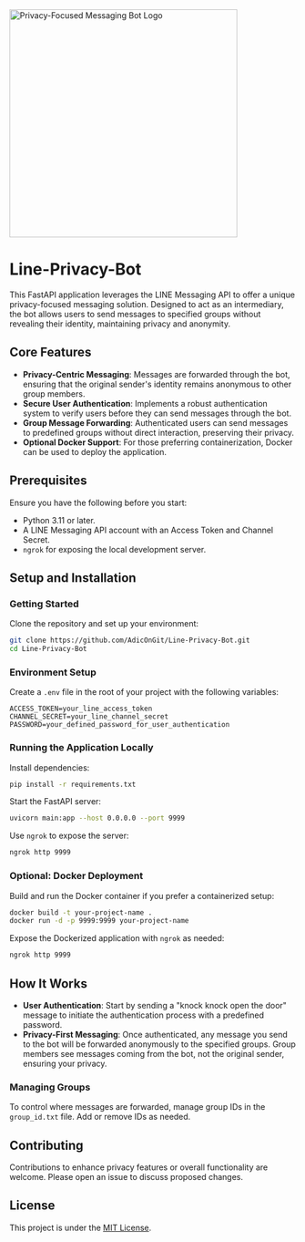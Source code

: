 <img src="https://github.com/AdicOnGit/Line-Privacy-Bot/assets/137413419/f463c43c-a42b-457c-b91d-e0b8fe75df09" width="400" alt="Privacy-Focused Messaging Bot Logo">


# Line-Privacy-Bot

This FastAPI application leverages the LINE Messaging API to offer a unique privacy-focused messaging solution. Designed to act as an intermediary, the bot allows users to send messages to specified groups without revealing their identity, maintaining privacy and anonymity.

## Core Features

- **Privacy-Centric Messaging**: Messages are forwarded through the bot, ensuring that the original sender's identity remains anonymous to other group members.
- **Secure User Authentication**: Implements a robust authentication system to verify users before they can send messages through the bot.
- **Group Message Forwarding**: Authenticated users can send messages to predefined groups without direct interaction, preserving their privacy.
- **Optional Docker Support**: For those preferring containerization, Docker can be used to deploy the application.

## Prerequisites

Ensure you have the following before you start:

- Python 3.11 or later.
- A LINE Messaging API account with an Access Token and Channel Secret.
- `ngrok` for exposing the local development server.

## Setup and Installation

### Getting Started

Clone the repository and set up your environment:

```bash
git clone https://github.com/AdicOnGit/Line-Privacy-Bot.git
cd Line-Privacy-Bot
```

### Environment Setup

Create a `.env` file in the root of your project with the following variables:

```
ACCESS_TOKEN=your_line_access_token
CHANNEL_SECRET=your_line_channel_secret
PASSWORD=your_defined_password_for_user_authentication
```

### Running the Application Locally

Install dependencies:

```bash
pip install -r requirements.txt
```

Start the FastAPI server:

```bash
uvicorn main:app --host 0.0.0.0 --port 9999
```

Use `ngrok` to expose the server:

```bash
ngrok http 9999
```

### Optional: Docker Deployment

Build and run the Docker container if you prefer a containerized setup:

```bash
docker build -t your-project-name .
docker run -d -p 9999:9999 your-project-name
```

Expose the Dockerized application with `ngrok` as needed:

```bash
ngrok http 9999
```

## How It Works

- **User Authentication**: Start by sending a "knock knock open the door" message to initiate the authentication process with a predefined password.
- **Privacy-First Messaging**: Once authenticated, any message you send to the bot will be forwarded anonymously to the specified groups. Group members see messages coming from the bot, not the original sender, ensuring your privacy.

### Managing Groups

To control where messages are forwarded, manage group IDs in the `group_id.txt` file. Add or remove IDs as needed.

## Contributing

Contributions to enhance privacy features or overall functionality are welcome. Please open an issue to discuss proposed changes.

## License

This project is under the [MIT License](https://choosealicense.com/licenses/mit/).
